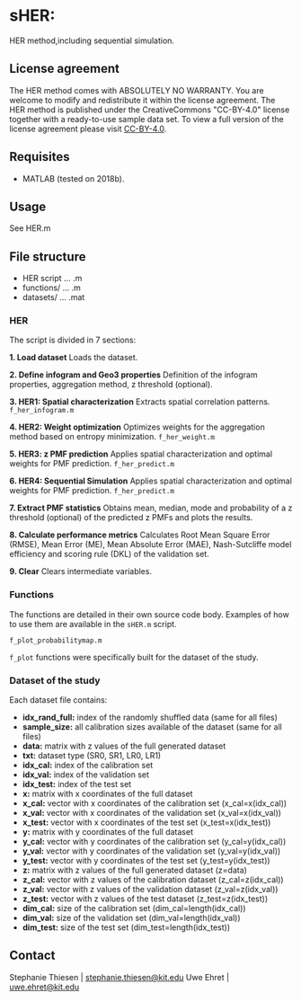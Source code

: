 # sHER: 
HER method,including sequential simulation.

## License agreement

The HER method comes with ABSOLUTELY NO WARRANTY. You are welcome to modify and redistribute it within the license agreement. The HER method is published under the CreativeCommons "CC-BY-4.0" license together with a ready-to-use sample data set. To view a full version of the license agreement please visit [CC-BY-4.0](https://creativecommons.org/licenses/by/4.0/).

## Requisites

* MATLAB (tested on 2018b).

## Usage

See HER.m

## File structure

* HER script ... .m
* functions/ ... .m
* datasets/ ... .mat

### HER

The script is divided in 7 sections:

__1. Load dataset__
	Loads the dataset.
	
__2. Define infogram and Geo3 properties__
	Definition of the infogram properties, aggregation method, z threshold (optional).
	
__3. HER1: Spatial characterization__
	Extracts spatial correlation patterns. ```f_her_infogram.m```

__4. HER2: Weight optimization__
	Optimizes weights for the aggregation method based on entropy minimization. ```f_her_weight.m```

__5. HER3: z PMF prediction__
	Applies spatial characterization and optimal weights for PMF prediction. ```f_her_predict.m```
	
__6. HER4: Sequential Simulation__
Applies spatial characterization and optimal weights for PMF prediction. ```f_her_predict.m```
	
__7. Extract PMF statistics__
	Obtains mean, median, mode and probability of a z threshold (optional) of the predicted z PMFs and plots the results.

__8. Calculate performance metrics__
	Calculates Root Mean Square Error (RMSE), Mean Error (ME), Mean Absolute Error (MAE), Nash-Sutcliffe model efficiency and scoring rule (DKL) of the validation set.  
	
__9. Clear__
	Clears intermediate variables.

### Functions

The functions are detailed in their own source code body. Examples of how to use them are available in the `sHER.m` script. 

```
f_plot_probabilitymap.m
```

```f_plot``` functions were specifically built for the dataset of the study.

### Dataset of the study

Each dataset file contains:

* __idx_rand_full:__ index of the randomly shuffled data (same for all files)
* __sample_size:__ all calibration sizes available of the dataset (same for all files)
* __data:__ matrix with z values of the full generated dataset
* __txt:__ dataset type (SR0, SR1, LR0, LR1)
* __idx_cal:__ index of the calibration set
* __idx_val:__ index of the validation set
* __idx_test:__ index of the test set
* __x:__ matrix with x coordinates of the full dataset
* __x_cal:__ vector with x coordinates of the calibration set (x_cal=x(idx_cal))
* __x_val:__ vector with x coordinates of the validation set (x_val=x(idx_val))
* __x_test:__ vector with x coordinates of the test set (x_test=x(idx_test))
* __y:__ matrix with y coordinates of the full dataset
* __y_cal:__ vector with y coordinates of the calibration set (y_cal=y(idx_cal))
* __y_val:__ vector with y coordinates of the validation set (y_val=y(idx_val))
* __y_test:__ vector with y coordinates of the test set (y_test=y(idx_test))
* __z:__ matrix with z values of the full generated dataset (z=data)
* __z_cal:__ vector with z values of the calibration dataset (z_cal=z(idx_cal))
* __z_val:__ vector with z values of the validation dataset (z_val=z(idx_val))
* __z_test:__ vector with z values of the test dataset (z_test=z(idx_test))
* __dim_cal:__ size of the calibration set (dim_cal=length(idx_cal))
* __dim_val:__ size of the validation set (dim_val=length(idx_val))
* __dim_test:__ size of the test set (dim_test=length(idx_test))


## Contact

Stephanie Thiesen | stephanie.thiesen@kit.edu
Uwe Ehret | uwe.ehret@kit.edu


